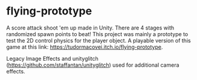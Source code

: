 # flying-prototype
A score attack shoot 'em up made in Unity. There are 4 stages with randomized spawn points to beat! This project was mainly a prototype to test the 2D control physics for the player object. A playable version of this game at this link: https://tudormacovei.itch.io/flying-prototype.

Legacy Image Effects and unityglitch (https://github.com/staffantan/unityglitch) used for additional camera effects.
